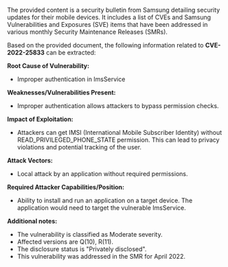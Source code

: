 The provided content is a security bulletin from Samsung detailing security updates for their mobile devices. It includes a list of CVEs and Samsung Vulnerabilities and Exposures (SVE) items that have been addressed in various monthly Security Maintenance Releases (SMRs).

Based on the provided document, the following information related to **CVE-2022-25833** can be extracted:

**Root Cause of Vulnerability:**
- Improper authentication in ImsService

**Weaknesses/Vulnerabilities Present:**
- Improper authentication allows attackers to bypass permission checks.

**Impact of Exploitation:**
- Attackers can get IMSI (International Mobile Subscriber Identity) without READ_PRIVILEGED_PHONE_STATE permission. This can lead to privacy violations and potential tracking of the user.

**Attack Vectors:**
- Local attack by an application without required permissions.

**Required Attacker Capabilities/Position:**
- Ability to install and run an application on a target device. The application would need to target the vulnerable ImsService.

**Additional notes:**
- The vulnerability is classified as Moderate severity.
- Affected versions are Q(10), R(11).
- The disclosure status is "Privately disclosed".
- This vulnerability was addressed in the SMR for April 2022.